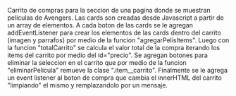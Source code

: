 Carrito de compras para la seccion de una pagina donde se muestran peliculas de Avengers. Las cards son creadas desde Javascript a partir de un array de elementos. A cada boton de las cards se le agregan addEventListener para crear los elementos de las cards dentro del carrito (imagen y parrafos) por medio de la funcion "agregarPelisItems". Luego con la funcion "totalCarrito" se calcula el valor total de la compra iterando los items del carrito por medio del id="precio". Se agregan botones para eliminar la seleccion en el carrito que por medio de la funcion "eliminarPelicula" remueve la clase ".item__carrito".
Finalmente se le agrega un event listener al boton de compra que cambia el innerHTML del carrito "limpiando" el mismo y remplazandolo por un mensaje.